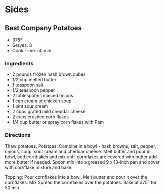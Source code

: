 # Sides

## Best Company Potatoes

* 375°
* Serves: 8
* Cook Time: 50 min

### Ingredients

* 2 pounds frozen hash brown cubes
* 1/2 cup melted butter
* 1 teaspoon salt
* 1/2 teaspoon pepper
* 2 tablespoons minced onions
* 1 can  cream of chicken soup
* 1 pint  sour cream
* 2 cups grated mild cheddar cheese
* 2 cups crushed corn flakes
* 1/4 cup  butter or spray corn flakes with Pam

### Directions

Thaw potatoes.
Potatoes:  Combine in a bowl - hash browns, salt, pepper, onions, soup, sour cream and cheddar cheese.  Melt butter and pour in bowl, add cornflakes and mix until cornflakes are covered with butter add more butter if needed.  Spoon mix into a greased 9 x 13-inch pan and cover with cornflake mixture and bake.

Topping:  Pour cornflakes into a bowl.  Melt butter and pour it over the cornflakes.  Mix
Spread the cornflakes over the potatoes.  Bake at 375° for 50 min.


